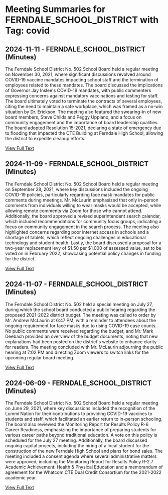 # Meeting Summaries for FERNDALE_SCHOOL_DISTRICT with Tag: covid

## 2024-11-11 - FERNDALE_SCHOOL_DISTRICT (Minutes)

The Ferndale School District No. 502 School Board held a regular meeting on November 30, 2021, where significant discussions revolved around COVID-19 vaccine mandates impacting school staff and the termination of employees related to these mandates. The board discussed the implications of Governor Jay Inslee's COVID-19 mandates, with public commenters expressing concerns against mandatory vaccinations and testing for staff. The board ultimately voted to terminate the contracts of several employees, citing the need to maintain a safe workplace, which was framed as a no-win situation by Dr. Erickson. The meeting also featured the swearing-in of new board members, Steve Childs and Peggy Uppiano, and a focus on community engagement and the importance of board leadership qualities. The board adopted Resolution 15-2021, declaring a state of emergency due to flooding that impacted the CTE Building at Ferndale High School, allowing the district to expedite cleanup efforts.

[View Full Text](https://raw.githubusercontent.com/VoronoiPerspectives/WashingtonStateSchoolBoardExplorer/refs/heads/main/data/countries/usa/states/wa/counties/whatcom/school_boards/ferndale_school_district/2024/processed/2024-11-11-minutes.txt)

## 2024-11-09 - FERNDALE_SCHOOL_DISTRICT (Minutes)

The Ferndale School District No. 502 School Board held a regular meeting on September 28, 2021, where key discussions included the ongoing COVID-19 policies, particularly regarding face mask mandates for public comments during meetings. Mr. McLaurin emphasized that only in-person comments from individuals willing to wear masks would be accepted, while allowing remote comments via Zoom for those who cannot attend. Additionally, the board approved a revised superintendent search calendar, which included recommendations for community focus groups, indicating a focus on community engagement in the search process. The meeting also highlighted concerns regarding poor internet access in schools and a shortage of tablets, which reflect ongoing challenges in educational technology and student health. Lastly, the board discussed a proposal for a two-year replacement levy of $1.50 per $1,000 of assessed value, set to be voted on in February 2022, showcasing potential policy changes in funding for the district.

[View Full Text](https://raw.githubusercontent.com/VoronoiPerspectives/WashingtonStateSchoolBoardExplorer/refs/heads/main/data/countries/usa/states/wa/counties/whatcom/school_boards/ferndale_school_district/2024/processed/2024-11-09-minutes.txt)

## 2024-11-07 - FERNDALE_SCHOOL_DISTRICT (Minutes)

The Ferndale School District No. 502 held a special meeting on July 27, during which the school board conducted a public hearing regarding the proposed 2021-2022 district budget. The meeting was called to order by Mr. Andrew McLaurin at 6:47 PM, with a reminder to attendees about the ongoing requirement for face masks due to rising COVID-19 case counts. No public comments were received regarding the budget, and Mr. Mark Deebach provided an overview of the budget documents, noting that new explanations had been posted on the district's website to enhance clarity for readers. The meeting concluded with Mr. McLaurin adjourning the public hearing at 7:02 PM and directing Zoom viewers to switch links for the upcoming regular board meeting.

[View Full Text](https://raw.githubusercontent.com/VoronoiPerspectives/WashingtonStateSchoolBoardExplorer/refs/heads/main/data/countries/usa/states/wa/counties/whatcom/school_boards/ferndale_school_district/2024/processed/2024-11-07-minutes.txt)

## 2024-06-09 - FERNDALE_SCHOOL_DISTRICT (Minutes)

The Ferndale School District No. 502 School Board held a regular meeting on June 29, 2021, where key discussions included the recognition of the Lummi Nation for their contributions to providing COVID-19 vaccines to students and staff, which facilitated an earlier return to in-person schooling. The board also reviewed the Monitoring Report for Results Policy R-6 Career Readiness, emphasizing the importance of preparing students for various career paths beyond traditional education. A vote on this policy is scheduled for the July 27 meeting. Additionally, the board discussed ongoing capital projects, including the hiring of a local student for the construction of the new Ferndale High School and plans for bond sales. The meeting included a consent agenda where several administrative matters were approved, including the Monitoring Report for Results Policy R-2.7 Academic Achievement: Health & Physical Education and a memorandum of agreement for the Whatcom CTE Dual Credit Consortium for the 2021-2022 academic year.

[View Full Text](https://raw.githubusercontent.com/VoronoiPerspectives/WashingtonStateSchoolBoardExplorer/refs/heads/main/data/countries/usa/states/wa/counties/whatcom/school_boards/ferndale_school_district/2024/processed/2024-06-09-minutes.txt)

